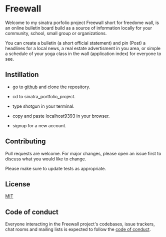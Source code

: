 
# Freewall  

Welcome to my sinatra porfolio project Freewall short for freedome wall, is an online bulletin board build as a source of information locally for your community, school, small group or organizations.  

You can create a bulletin (a short official statement) and  pin (Post) a headlines for a local news, a real estate advertisment in you area, or simple a schedule of your yoga class in the wall (application index) for everyone to see.



## Instillation 

- go to [github](https://github.com/ianbumatay/Sinatra_portfolio_project) and clone the repository.

- cd to sinatra_portfolio_project.

- type shotgun in your terminal. 

- copy and paste localhost9393 in your browser.

- signup for a new account. 

## Contributing  

Pull requests are welcome. For major changes, please open an issue first to discuss what you would like to change.

Please make sure to update tests as appropriate.

## License 

[MIT](https://choosealicense.com/licenses/mit/)

## Code of conduct

Everyone interacting in the Freewall project's codebases, issue trackers, chat rooms and mailing lists is expected to follow the [code of conduct](https://github.com//meals/blob/master/CODE_OF_CONDUCT.md).

